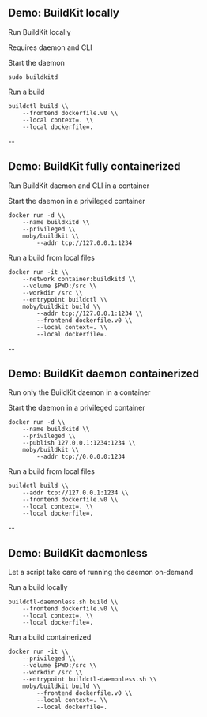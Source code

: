 ## Demo: BuildKit locally

Run BuildKit locally

Requires daemon and CLI

Start the daemon

```plaintext
sudo buildkitd
```

Run a build

```plaintext
buildctl build \\
    --frontend dockerfile.v0 \\
    --local context=. \\
    --local dockerfile=.
```

--

## Demo: BuildKit fully containerized

Run BuildKit daemon and CLI in a container

Start the daemon in a privileged container

```plaintext
docker run -d \\
    --name buildkitd \\
    --privileged \\
    moby/buildkit \\
        --addr tcp://127.0.0.1:1234
```

Run a build from local files

```plaintext
docker run -it \\
    --network container:buildkitd \\
    --volume $PWD:/src \\
    --workdir /src \\
    --entrypoint buildctl \\
    moby/buildkit build \\
        --addr tcp://127.0.0.1:1234 \\
        --frontend dockerfile.v0 \\
        --local context=. \\
        --local dockerfile=.
```

--

## Demo: BuildKit daemon containerized

Run only the BuildKit daemon in a container

Start the daemon in a privileged container

```plaintext
docker run -d \\
    --name buildkitd \\
    --privileged \\
    --publish 127.0.0.1:1234:1234 \\
    moby/buildkit \\
        --addr tcp://0.0.0.0:1234
```

Run a build from local files

```plaintext
buildctl build \\
    --addr tcp://127.0.0.1:1234 \\
    --frontend dockerfile.v0 \\
    --local context=. \\
    --local dockerfile=.
```

--

## Demo: BuildKit daemonless

Let a script take care of running the daemon on-demand

Run a build locally

```plaintext
buildctl-daemonless.sh build \\
    --frontend dockerfile.v0 \\
    --local context=. \\
    --local dockerfile=.
```

Run a build containerized

```plaintext
docker run -it \\
    --privileged \\
    --volume $PWD:/src \\
    --workdir /src \\
    --entrypoint buildctl-daemonless.sh \\
    moby/buildkit build \\
        --frontend dockerfile.v0 \\
        --local context=. \\
        --local dockerfile=.
```
